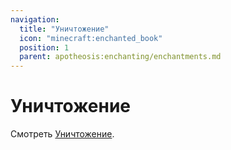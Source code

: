 ```yaml
---
navigation:
  title: "Уничтожение"
  icon: "minecraft:enchanted_book"
  position: 1
  parent: apotheosis:enchanting/enchantments.md
---
```


# Уничтожение

Смотреть [Уничтожение](../anvil/obliteration.md).

